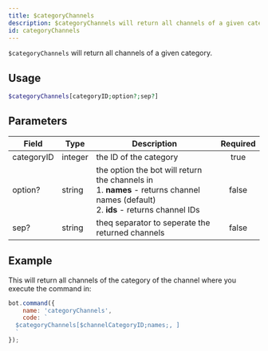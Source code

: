 ```yaml
---
title: $categoryChannels
description: $categoryChannels will return all channels of a given category.
id: categoryChannels
---
```


`$categoryChannels` will return all channels of a given category.

## Usage

```php
$categoryChannels[categoryID;option?;sep?]
```

## Parameters

| Field      | Type    | Description                                                                                                                                   | Required |
|------------|---------|-----------------------------------------------------------------------------------------------------------------------------------------------|:--------:|
| categoryID | integer | the ID of the category                                                                                                                        |   true   |
| option?    | string  | the option the bot will return the channels in <br /> 1. **names** - returns channel names (default)  <br /> 2. **ids** - returns channel IDs |  false   |
| sep?       | string  | theq separator to seperate the returned channels                                                                                              |  false   |

## Example

This will return all channels of the category of the channel where you execute the command in:

```javascript
bot.command({
    name: 'categoryChannels',
    code: `
  $categoryChannels[$channelCategoryID;names;, ]
  `
});
```